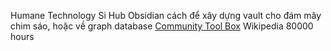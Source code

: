 Humane Technology
Si Hub
Obsidian
cách để xây dựng vault cho đám mây chim sáo, hoặc về graph database
[Community Tool Box](https://ctb.ku.edu/en "Community Tool Box")
Wikipedia
80000 hours
